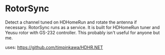 # RotorSync

Detect a channel tuned on HDHomeRun and rotate the antenna if necessary.  RotorSync runs as a service.  It is built for HDHomeRun tuner and Yeusu rotor with GS-232 controller.  This probably isn't useful for anyone but me.

uses: https://github.com/timpinkawa/HDHR.NET
